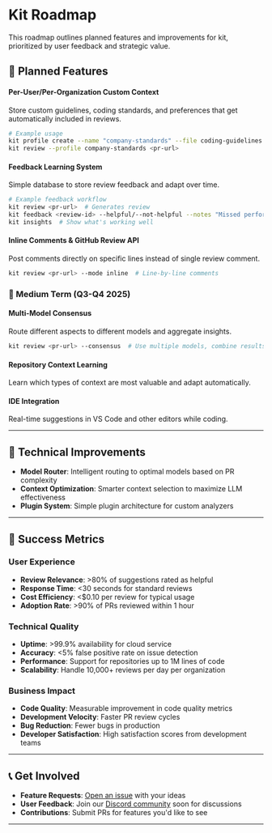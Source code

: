 # Kit Roadmap

This roadmap outlines planned features and improvements for kit, prioritized by user feedback and strategic value.

## 📅 Planned Features

#### Per-User/Per-Organization Custom Context
Store custom guidelines, coding standards, and preferences that get automatically included in reviews.

```bash
# Example usage
kit profile create --name "company-standards" --file coding-guidelines.md
kit review --profile company-standards <pr-url>
```

#### Feedback Learning System
Simple database to store review feedback and adapt over time.

```bash
# Example feedback workflow
kit review <pr-url>  # Generates review
kit feedback <review-id> --helpful/--not-helpful --notes "Missed performance issue"
kit insights  # Show what's working well
```

#### Inline Comments & GitHub Review API
Post comments directly on specific lines instead of single review comment.

```bash
kit review <pr-url> --mode inline  # Line-by-line comments
```

### 🎯 Medium Term (Q3-Q4 2025)

#### Multi-Model Consensus
Route different aspects to different models and aggregate insights.

```bash
kit review <pr-url> --consensus  # Use multiple models, combine results
```

#### Repository Context Learning
Learn which types of context are most valuable and adapt automatically.

#### IDE Integration
Real-time suggestions in VS Code and other editors while coding.

---

## 🔧 Technical Improvements

- **Model Router**: Intelligent routing to optimal models based on PR complexity
- **Context Optimization**: Smarter context selection to maximize LLM effectiveness
- **Plugin System**: Simple plugin architecture for custom analyzers

---

## 🎯 Success Metrics

### User Experience
- **Review Relevance**: >80% of suggestions rated as helpful
- **Response Time**: <30 seconds for standard reviews
- **Cost Efficiency**: <$0.10 per review for typical usage
- **Adoption Rate**: >90% of PRs reviewed within 1 hour

### Technical Quality
- **Uptime**: >99.9% availability for cloud service
- **Accuracy**: <5% false positive rate on issue detection
- **Performance**: Support for repositories up to 1M lines of code
- **Scalability**: Handle 10,000+ reviews per day per organization

### Business Impact
- **Code Quality**: Measurable improvement in code quality metrics
- **Development Velocity**: Faster PR review cycles
- **Bug Reduction**: Fewer bugs in production
- **Developer Satisfaction**: High satisfaction scores from development teams

---

## 📞 Get Involved

- **Feature Requests**: [Open an issue](https://github.com/cased/kit/issues) with your ideas
- **User Feedback**: Join our [Discord community](https://discord.gg/fbAVtCeU) soon for discussions
- **Contributions**: Submit PRs for features you'd like to see

---
